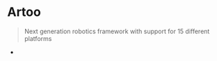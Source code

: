 Artoo
==

> Next generation robotics framework with support for 15 different platforms

- [](http://artoo.io/)

